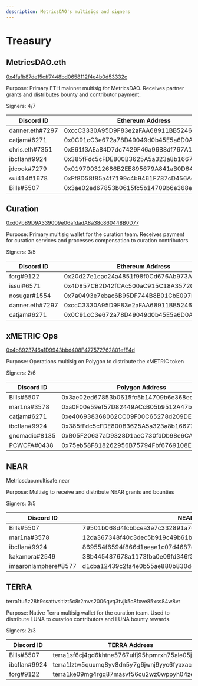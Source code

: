 ```yaml
---
description: MetricsDAO's multisigs and signers
---
```


# Treasury

## MetricsDAO.eth

[0x4fafb87de15cff7448bd0658112f4e4b0d53332c](https://gnosis-safe.io/app/eth:0x4fafb87de15cff7448bd0658112f4e4b0d53332c/balances)

Purpose: Primary ETH mainnet multisig for MetricsDAO. Receives partner grants and distributes bounty and contributor payment.

Signers: 4/7

| Discord ID      | Ethereum Address                           |
| --------------- | ------------------------------------------ |
| danner.eth#7297 | 0xccC3330A95D9F83e2aFAA68911BB52468E2B26FE |
| catjam#6271     | 0x0C91cC3e672a78D49049d0b45E5a6D0A9Cd5c916 |
| chris.eth#7351  | 0xE61f3AEa84D7dc7429F46a96B8df767A120159b8 |
| ibcflan#9924    | 0x385fFdc5cFDE800B3625A5a323a8b16677F044a2 |
| jdcook#7279     | 0x019700312686B2EE895679A841aB0D6423D9b990 |
| sui414#1678     | 0xFf8D58f85a4f7199c4b9461F787cD456Ad30e594 |
| Bills#5507      | 0x3ae02ed67853b0615fc5b14709b6e368ed5737e2 |

## Curation

[0xd07bB9D9A339009e06afdadA8a38c860448B0D77](https://gnosis-safe.io/app/eth:0xd07bB9D9A339009e06afdadA8a38c860448B0D77/balances)

Purpose: Primary multisig wallet for the curation team. Receives payment for curation services and processes compensation to curation contributors.

Signers: 3/5

| Discord ID      | Ethereum Address                           |
| --------------- | ------------------------------------------ |
| forg#9122       | 0x20d27e1cac24a4851f98f0Cd676Ab973AAFcbEE1 |
| issui#6571      | 0x4D857CB2D42fCAc500aC915C18A35720E4efBE70 |
| nosugar#1554    | 0x7a0493e7ebac6B95DF744B8B01CbE097EbCA054d |
| danner.eth#7297 | 0xccC3330A95D9F83e2aFAA68911BB52468E2B26FE |
| catjam#6271     | 0x0C91cC3e672a78D49049d0b45E5a6D0A9Cd5c916 |

## xMETRIC Ops

[0x4b8923746a1D9943bbd408F477572762801efE4d](https://gnosis-safe.io/app/matic:0x4b8923746a1D9943bbd408F477572762801efE4d/balances)

Purpose: Operations multisig on Polygon to distribute the xMETRIC token

Signers: 2/6

| Discord ID    | Polygon Address                            |
| ------------- | ------------------------------------------ |
| Bills#5507    | 0x3ae02ed67853b0615fc5b14709b6e368ed5737e2 |
| mar1na#3578   | 0xa0F00e59ef57D82449ACcB05b9512A47b264374b |
| catjam#6271   | 0xe406938368062CC09F00C65278d209DE5ac6Dc4C |
| ibcflan#9924  | 0x385fFdc5cFDE800B3625A5a323a8b16677F044a2 |
| gnomadic#8135 | 0xB05F20637aD9328D1aeC730fdDb98e6CA195D627 |
| PCWCFA#0438   | 0x75eb58F818262956B75794Fbf6769108E12B0EfA |

## NEAR

Metricsdao.multisafe.near

Purpose: Multisig to receive and distribute NEAR grants and bounties

Signers: 3/5

| Discord ID           | NEAR Address                                                     |
| -------------------- | ---------------------------------------------------------------- |
| Bills#5507           | 79501b068d4fcbbcea3e7c332891a7d8abfd9864657b9c2cc3c18c944b1db558 |
| mar1na#3578          | 12da367348f40c3dec5b919c49b61bf4eb67544674e71edbe93dcbaded3819ea |
| ibcflan#9924         | 869554f6594f866d1aeae1c07d4687ebf8e421d6ef69c460b48ce0b33733eebf |
| kakamora#2549        | 38b445487678a1173fba0e09fd346f3ecb66db858cb399d7637d7618868f9f03 |
| imaaronlamphere#8577 | d1cba12439c2fa4e0b55ae880b830de415e70ccee22fc7e4cd2493d9a871bace |

## TERRA

terra1tu5z28h9ssattvsltlzt5c8r2mvs2006qvq3tvjk5c8fxve85xss84w8vr

Purpose: Native Terra multisig wallet for the curation team. Used to distribute LUNA to curation contributors and LUNA bounty rewards.

Signers: 2/3

| Discord ID   | TERRA Address                                |
| ------------ | -------------------------------------------- |
| Bills#5507   | terra1sf6cj4gd6khtne5767ulfj95hpmrxh75ale05j |
| ibcflan#9924 | terra1lztw5quumq8yv8dn5y7g6jwnj9yyc6fyaxacrs |
| forg#9122    | terra1ke09mg4rgq87masvf56cu2wz0wppyh04ze9dkp |
